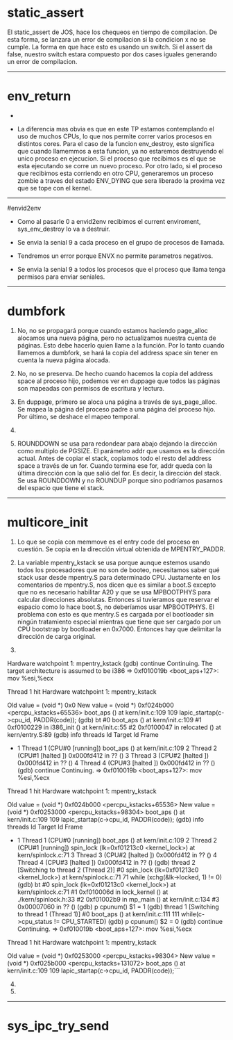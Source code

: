# static_assert

El static_assert de JOS, hace los chequeos en tiempo de compilacion. De esta forma,
se lanzara un error de compilacion si la condicion x no se cumple. La forma en que hace esto es
usando un switch. Si el assert da false, nuestro switch estara compuesto por dos cases iguales
generando un error de compilacion.

--------

# env_return

-  

- La diferencia mas obvia es que en este TP estamos contemplando el uso de muchos CPUs, lo que nos
permite correr varios procesos en distintos cores. Para el caso de la funcion env_destroy, esto significa
que cuando llamemmos a esta funcion, ya no estaremos destruyendo el unico proceso en ejecucion. Si el proceso que recibimos es el que se esta ejecutando se corre un nuevo proceso. Por otro lado, si el proceso que recibimos esta corriendo en otro CPU, generaremos un proceso zombie a traves del estado ENV_DYING que sera liberado la proxima vez que se tope con el kernel.

------------

#envid2env

- Como al pasarle 0 a envid2env recibimos el current enviroment, sys_env_destroy lo va a destruir.

- Se envia la senial 9 a cada proceso en el grupo de procesos de llamada.

- Tendremos un error porque ENVX no permite parametros negativos.

- Se envia la senial 9 a todos los procesos que el proceso que llama tenga permisos para enviar seniales.

------------

# dumbfork

1. No, no se propagará porque cuando estamos haciendo page_alloc alocamos una nueva página, pero no actualizamos nuestra cuenta de páginas. Esto debe hacerlo quien llame a la función. Por lo tanto cuando llamemos a dumbfork, se hará la copia del address space sin tener en cuenta la nueva página alocada.

2. No, no se preserva. De hecho cuando hacemos la copia del address space al proceso hijo, podemos ver en duppage que todos las páginas son mapeadas con permisos de escritura y lectura.

3. En duppage, primero se aloca una página a través de sys_page_alloc. Se mapea la página del proceso padre a una página del proceso hijo. Por último, se deshace el mapeo temporal.

4.

5. ROUNDDOWN se usa para redondear para abajo dejando la dirección como multiplo de PGSIZE. El parámetro addr que usamos es la dirección actual. Antes de copiar el stack, copiamos todo el resto del address space a través de un for. Cuando termina ese for, addr queda con la última dirección con la que salió del for. Es decir, la dirección del stack. Se usa ROUNDDOWN y no ROUNDUP porque sino podríamos pasarnos del espacio que tiene el stack.

------------

# multicore_init

1. Lo que se copia con memmove es el entry code del proceso en cuestión. Se copia en la dirección virtual obtenida de MPENTRY_PADDR.

2. La variable mpentry_kstack se usa porque aunque estemos usando todos los procesadores que no son de booteo, necesitamos saber qué stack usar desde mpentry.S para determinado CPU.
Justamente en los comentarios de mpentry.S, nos dicen que es similar a boot.S excepto que no es necesario habilitar A20 y que se usa MPBOOTPHYS para calcular direcciones absolutas. Entonces si tuvieramos que reservar el espacio como lo hace boot.S, no deberíamos usar MPBOOTPHYS. El problema con esto es que mentry.S es cargada por el bootloader sin ningún tratamiento especial mientras que tiene que ser cargado por un CPU bootstrap by bootloader en 0x7000. Entonces hay que delimitar la dirección de carga original.

3. ```(gdb) watch mpentry_kstack
Hardware watchpoint 1: mpentry_kstack
(gdb) continue
Continuing.
The target architecture is assumed to be i386
=> 0xf010019b <boot_aps+127>:	mov    %esi,%ecx

Thread 1 hit Hardware watchpoint 1: mpentry_kstack

Old value = (void *) 0x0
New value = (void *) 0xf024b000 <percpu_kstacks+65536>
boot_aps () at kern/init.c:109
109			lapic_startap(c->cpu_id, PADDR(code));
(gdb) bt
#0  boot_aps () at kern/init.c:109
#1  0xf0100229 in i386_init () at kern/init.c:55
#2  0xf0100047 in relocated () at kern/entry.S:89
(gdb) info threads
  Id   Target Id         Frame
* 1    Thread 1 (CPU#0 [running]) boot_aps () at kern/init.c:109
  2    Thread 2 (CPU#1 [halted ]) 0x000fd412 in ?? ()
  3    Thread 3 (CPU#2 [halted ]) 0x000fd412 in ?? ()
  4    Thread 4 (CPU#3 [halted ]) 0x000fd412 in ?? ()
(gdb) continue
Continuing.
=> 0xf010019b <boot_aps+127>:	mov    %esi,%ecx

Thread 1 hit Hardware watchpoint 1: mpentry_kstack

Old value = (void *) 0xf024b000 <percpu_kstacks+65536>
New value = (void *) 0xf0253000 <percpu_kstacks+98304>
boot_aps () at kern/init.c:109
109			lapic_startap(c->cpu_id, PADDR(code));
(gdb) info threads
  Id   Target Id         Frame
* 1    Thread 1 (CPU#0 [running]) boot_aps () at kern/init.c:109
  2    Thread 2 (CPU#1 [running]) spin_lock (lk=0xf01213c0 <kernel_lock>) at kern/spinlock.c:71
  3    Thread 3 (CPU#2 [halted ]) 0x000fd412 in ?? ()
  4    Thread 4 (CPU#3 [halted ]) 0x000fd412 in ?? ()
(gdb) thread 2
[Switching to thread 2 (Thread 2)]
#0  spin_lock (lk=0xf01213c0 <kernel_lock>) at kern/spinlock.c:71
71		while (xchg(&lk->locked, 1) != 0)
(gdb) bt
#0  spin_lock (lk=0xf01213c0 <kernel_lock>) at kern/spinlock.c:71
#1  0xf010006d in lock_kernel () at ./kern/spinlock.h:33
#2  0xf01002b9 in mp_main () at kern/init.c:134
#3  0x00007060 in ?? ()
(gdb) p cpunum()
$1 = 1
(gdb) thread 1
[Switching to thread 1 (Thread 1)]
#0  boot_aps () at kern/init.c:111
111			while(c->cpu_status != CPU_STARTED)
(gdb) p cpunum()
$2 = 0
(gdb) continue
Continuing.
=> 0xf010019b <boot_aps+127>:	mov    %esi,%ecx

Thread 1 hit Hardware watchpoint 1: mpentry_kstack

Old value = (void *) 0xf0253000 <percpu_kstacks+98304>
New value = (void *) 0xf025b000 <percpu_kstacks+131072>
boot_aps () at kern/init.c:109
109			lapic_startap(c->cpu_id, PADDR(code));```

4.

5.

-----------

# sys_ipc_try_send
